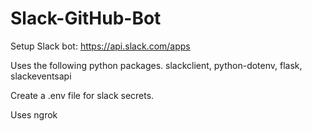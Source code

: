 # Slack-GitHub-Bot

Setup Slack bot: https://api.slack.com/apps

Uses the following python packages.
slackclient, python-dotenv, flask, slackeventsapi

Create a .env file for slack secrets.

Uses ngrok

